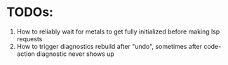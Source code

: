 
# TODOs:

1. How to reliably wait for metals to get fully initialized before making lsp requests
2. How to trigger diagnostics rebuild after "undo", sometimes after code-action diagnostic never shows up
